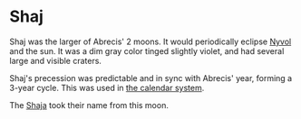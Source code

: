 # Shaj

Shaj was the larger of Abrecis' 2 moons. It would periodically eclipse [Nyvol](nyvol.md) and the sun. It was a dim gray color tinged slightly violet, and had several large and visible craters.

Shaj's precession was predictable and in sync with Abrecis' year, forming a 3-year cycle. This was used in [the calendar system](../calendar.md#lunar-cycles).

The [Shaja](../anthropoids/shaja.md) took their name from this moon.